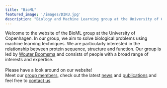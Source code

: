 ```yaml
---
title: "BioML"
featured_image: '/images/DIKU.jpg'
description: "Biology and Machine Learning group at the University of Copenhagen"
---
```


Welcome to the website of the BioML group at the University of Copenhagen. In our group, we aim to solve biological problems using machine learning techniques. We are particularly interested in the relationship between protein sequence, structure and function. Our group is led by [Wouter Boomsma](https://ku-bioml.github.io/people/#wouter) and consists of people with a broad range of interests and expertise. </br> </br>
Please have a look around on our website! </br>
Meet our [group members](https://ku-bioml.github.io/people/), check out the latest [news](https://ku-bioml.github.io/news/) and [publications](https://ku-bioml.github.io/publications) and feel free to [contact us](https://ku-bioml.github.io/contact/).
